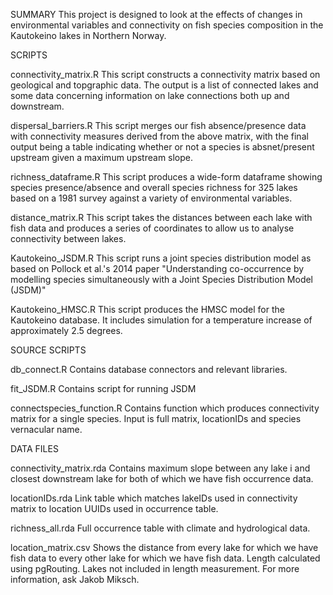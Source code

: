 SUMMARY
This project is designed to look at the effects of changes in environmental variables and connectivity on fish species composition in the Kautokeino lakes in Northern Norway.

SCRIPTS

connectivity_matrix.R
	This script constructs a connectivity matrix based on geological and topgraphic data. The output is a
	list of connected lakes and some data concerning information on lake connections both up and downstream.

dispersal_barriers.R
	This script merges our fish absence/presence data with connectivity measures derived from the above matrix,
	with the final output being a table indicating whether or not a species is absnet/present upstream
	given a maximum upstream slope.

richness_dataframe.R
	This script produces a wide-form dataframe showing species presence/absence and overall species richness
	for 325 lakes based  on a 1981 survey against a variety of environmental variables.

distance_matrix.R
  This script takes the distances between each lake with fish data and produces a series of coordinates to allow 
  us to analyse connectivity between lakes.

Kautokeino_JSDM.R
	This script runs a joint species distribution model as based on Pollock et al.'s 2014 paper "Understanding co-occurrence by modelling species simultaneously with a Joint Species Distribution Model (JSDM)"
	
Kautokeino_HMSC.R
	This script produces the HMSC model for the Kautokeino database. It includes simulation for a temperature 
	increase of approximately 2.5 degrees.


SOURCE SCRIPTS

db_connect.R
	Contains database connectors and relevant libraries.

fit_JSDM.R
	Contains script for running JSDM
	
connectspecies_function.R
  Contains function which produces connectivity matrix for a single species. Input is full matrix, locationIDs 
  and species vernacular name.


DATA FILES

connectivity_matrix.rda
  Contains maximum slope between any lake i and closest downstream lake for both of which we have fish occurrence data.
  
locationIDs.rda
  Link table which matches lakeIDs used in connectivity matrix to location UUIDs used in occurrence table.
  
richness_all.rda
  Full occurrence table with climate and hydrological data.
  
location_matrix.csv
  Shows the distance from every lake for which we have fish data to every other lake for which we have fish data. Length calculated using pgRouting. Lakes not included in length measurement. For more information, ask Jakob Miksch.